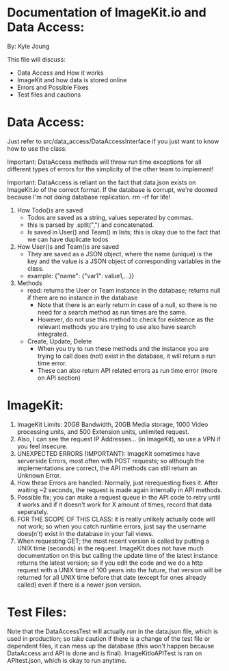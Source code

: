 # Documentation of ImageKit.io and Data Access:

By: Kyle Joung

This file will discuss:
- Data Access and How it works
- ImageKit and how data is stored online
- Errors and Possible Fixes
- Test files and cautions

# Data Access:

Just refer to src/data_access/DataAccessInterface if you just want to know how to use the class:

Important: DataAccess methods will throw run time exceptions for all different types of errors for the simplicity of the other team to implement!

Important: DataAccess is reliant on the fact that data.json exists on ImageKit.io of the correct format. If the database is corrupt, we're doomed because I'm not doing database replication. rm -rf for life!

1. How Todo()s are saved
   - Todos are saved as a string, values seperated by commas.
   - this is parsed by .split(",") and concatenated.
   - Is saved in User() and Team() in lists; this is okay due to the fact that we can have duplicate todos
2. How User()s and Team()s are saved
    - They are saved as a JSON object, where the name (unique) is the key and the value is a JSON object of corresponding variables in the class.
    - example: {"name": {"var1": value1,...}}
3. Methods
   - read: returns the User or Team instance in the database; returns null if there are no instance in the database
     - Note that there is an early return in case of a null, so there is no need for a search method as run times are the same.
     - However, do not use this method to check for existence as the relevant methods you are trying to use also have search integrated.
   - Create, Update, Delete
     - When you try to run these methods and the instance you are trying to call does (not) exist in the database, it will return a run time error.
     - These can also return API related errors as run time error (more on API section)

# ImageKit:

1. ImageKit Limits: 20GB Bandwidth, 20GB Media storage, 1000 Video processing units, and 500 Extension units, unlimited request.
2. Also, I can see the request IP Addresses... (in ImageKit), so use a VPN if you feel insecure.
3. UNEXPECTED ERRORS (IMPORTANT): ImageKit sometimes have serverside Errors, most often with POST requests; so although the implementations are correct, the API methods can still return an Unknown Error.
4. How these Errors are handled: Normally, just rerequesting fixes it. After waiting ~2 seconds, the request is made again internally in API methods.
5. Possible fix; you can make a request queue in the API code to retry until it works and if it doesn't work for X amount of times, record that data seperately.
6. FOR THE SCOPE OF THIS CLASS: it is really unlikely actually code will not work; so when you catch runtime errors, just say the username does(n't) exist in the database in your fail views.
7. When requesting GET; the most recent version is called by putting a UNIX time (seconds) in the request. ImageKit does not have much documentation on this but calling the update time of the latest instance returns the latest version; so if you edit the code and we do a http request with a UNIX time of 100 years into the future, that version will be returned for all UNIX time before that date (except for ones already called) even if there is a newer json version.

# Test Files:

Note that the DataAccessTest will actually run in the data.json file, which is used in production; so take caution if there is a change of the test file or dependent files, it can mess up the database (this won't happen because DataAccess and API is done and is final). ImageKitIoAPITest is ran on APItest.json, which is okay to run anytime.